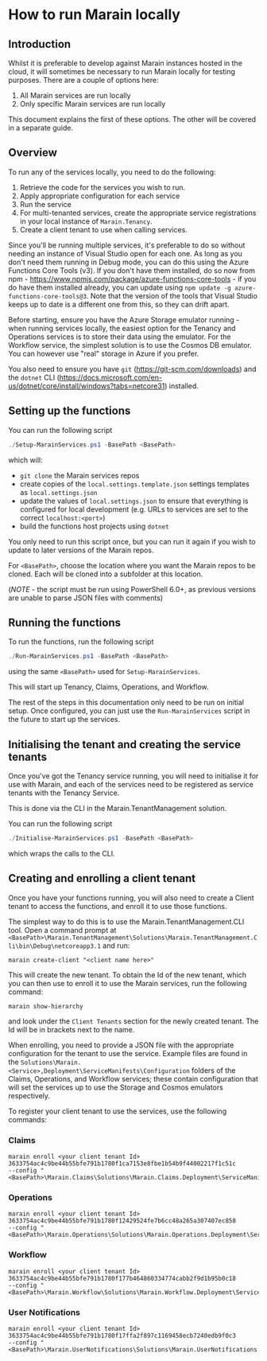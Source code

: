 # How to run Marain locally

## Introduction

Whilst it is preferable to develop against Marain instances hosted in the cloud, it will sometimes be necessary to run Marain locally for testing purposes. There are a couple of options here:

1. All Marain services are run locally
2. Only specific Marain services are run locally

This document explains the first of these options. The other will be covered in a separate guide.

## Overview

To run any of the services locally, you need to do the following:

1. Retrieve the code for the services you wish to run.
2. Apply appropriate configuration for each service
3. Run the service
4. For multi-tenanted services, create the appropriate service registrations in your local instance of `Marain.Tenancy`.
5. Create a client tenant to use when calling services.

Since you'll be running multiple services, it's preferable to do so without needing an instance of Visual Studio open for each one. As long as you don't need them running in Debug mode, you can do this using the Azure Functions Core Tools (v3). If you don't have them installed, do so now from npm - https://www.npmjs.com/package/azure-functions-core-tools - if you do have them installed already, you can update using `npm update -g azure-functions-core-tools@3`. Note that the version of the tools that Visual Studio keeps up to date is a different one from this, so they can drift apart.

Before starting, ensure you have the Azure Storage emulator running - when running services locally, the easiest option for the Tenancy and Operations services is to store their data using the emulator. For the Workflow service, the simplest solution is to use the Cosmos DB emulator. You can however use "real" storage in Azure if you prefer.

You also need to ensure you have `git` (https://git-scm.com/downloads) and the `dotnet` CLI (https://docs.microsoft.com/en-us/dotnet/core/install/windows?tabs=netcore31) installed.

## Setting up the functions

You can run the following script

```powershell
./Setup-MarainServices.ps1 -BasePath <BasePath>
```

which will:

- `git clone` the Marain services repos
- create copies of the `local.settings.template.json` settings templates as `local.settings.json`
- update the values of `local.settings.json` to ensure that everything is configured for local development (e.g. URLs to services are set to the correct `localhost:<port>`)
- build the functions host projects using `dotnet`

You only need to run this script once, but you can run it again if you wish to update to later versions of the Marain repos.

For `<BasePath>`, choose the location where you want the Marain repos to be cloned. Each will be cloned into a subfolder at this location.

(*NOTE* - the script must be run using PowerShell 6.0+, as previous versions are unable to parse JSON files with comments)

## Running the functions

To run the functions, run the following script

```powershell
./Run-MarainServices.ps1 -BasePath <BasePath>
```

using the same `<BasePath>` used for `Setup-MarainServices`.

This will start up Tenancy, Claims, Operations, and Workflow.

The rest of the steps in this documentation only need to be run on initial setup. Once configured, you can just use the `Run-MarainServices` script in the future to start up the services.

## Initialising the tenant and creating the service tenants

Once you've got the Tenancy service running, you will need to initialise it for use with Marain, and each of the services need to be registered as service tenants with the Tenancy Service.

This is done via the CLI in the Marain.TenantManagement solution.

You can run the following script

```powershell
./Initialise-MarainServices.ps1 -BasePath <BasePath>
```

which wraps the calls to the CLI.

## Creating and enrolling a client tenant

Once you have your functions running, you will also need to create a Client tenant to access the functions, and enroll it to use those functions.

The simplest way to do this is to use the Marain.TenantManagement.CLI tool. Open a command prompt at `<BasePath>\Marain.TenantManagement\Solutions\Marain.TenantManagement.Cli\bin\Debug\netcoreapp3.1` and run:

```
marain create-client "<client name here>"
```

This will create the new tenant. To obtain the Id of the new tenant, which you can then use to enroll it to use the Marain services, run the following command:

```
marain show-hierarchy
```

and look under the `Client Tenants` section for the newly created tenant. The Id will be in brackets next to the name.

When enrolling, you need to provide a JSON file with the appropriate configuration for the tenant to use the service. Example files are found in the `Solutions\Marain.<Service>,Deployment\ServiceManifests\Configuration` folders of the Claims, Operations, and Workflow services; these contain configuration that will set the services up to use the Storage and Cosmos emulators respectively.

To register your client tenant to use the services, use the following commands:

### Claims

```
marain enroll <your client tenant Id> 3633754ac4c9be44b55bfe791b1780f1ca7153e8fbe1b54b9f44002217f1c51c
--config "<BasePath>\Marain.Claims\Solutions\Marain.Claims.Deployment\ServiceManifests\Configuration\ClaimsConfigForStorageEmulator.json"
```

### Operations

```
marain enroll <your client tenant Id> 3633754ac4c9be44b55bfe791b1780f12429524fe7b6cc48a265a307407ec858
--config "<BasePath>\Marain.Operations\Solutions\Marain.Operations.Deployment\ServiceManifests\Configuration\OperationsConfigForStorageEmulator.json"
```

### Workflow

```
marain enroll <your client tenant Id> 3633754ac4c9be44b55bfe791b1780f177b464860334774cabb2f9d1b95b0c18
--config "<BasePath>\Marain.Workflow\Solutions\Marain.Workflow.Deployment\ServiceManifests\Configuration\WorkflowConfigForStorageEmulator.json"
```

### User Notifications

```
marain enroll <your client tenant Id> 3633754ac4c9be44b55bfe791b1780f17ffa2f897c1169458ecb7240edb9f0c3
--config "<BasePath>\Marain.UserNotifications\Solutions\Marain.UserNotifications.Deployment\ServiceManifests\Configuration\UserNotificationsConfigForStorageEmulator.json"
```
